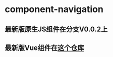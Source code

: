 # component-navigation

## 最新版原生JS组件在分支V0.0.2上

## 最新版Vue组件在[这个仓库](https://github.com/g-bbfe/bb-nav-menu)
